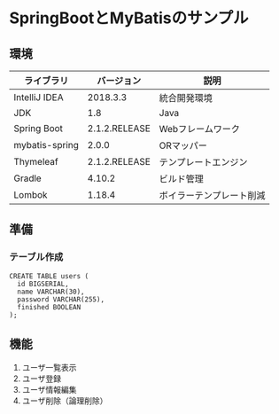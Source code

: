 # SpringBootとMyBatisのサンプル

## 環境
|ライブラリ|バージョン|説明|
|---|---|---|
|IntelliJ IDEA|2018.3.3|統合開発環境|
|JDK|1.8|Java|
|Spring Boot|2.1.2.RELEASE|Webフレームワーク|
|mybatis-spring|2.0.0|ORマッパー|
|Thymeleaf|2.1.2.RELEASE|テンプレートエンジン|
|Gradle|4.10.2|ビルド管理|
|Lombok|1.18.4|ボイラーテンプレート削減|


## 準備

### テーブル作成
```postgresql
CREATE TABLE users (
  id BIGSERIAL,
  name VARCHAR(30),
  password VARCHAR(255),
  finished BOOLEAN
);
```

## 機能
1. ユーザ一覧表示
2. ユーザ登録
3. ユーザ情報編集
4. ユーザ削除（論理削除）
